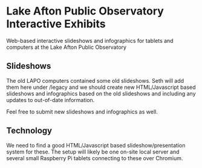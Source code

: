 # Lake Afton Public Observatory Interactive Exhibits
Web-based interactive slideshows and infographics for tablets and computers at the Lake Afton Public Observatory

## Slideshows
The old LAPO computers contained some old slideshows. Seth will add them here under /legacy and we should create new HTML/Javascript based slideshows and infographics based on the old slideshows and including any updates to out-of-date information.

Feel free to submit new slideshows and infographics as well.

## Technology
We need to find a good HTML/Javascript based slideshow/presentation system for these. The setup will likely be one on-site local server and several small Raspberry Pi tablets connecting to these over Chromium.
